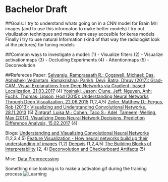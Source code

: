 # Bachelor Draft

##Goals:
I try to understand whats going on in a CNN model for Brain Mri images (and to use this informaton to make better models)
I try out visulization techniques and make them easy accesible for keras models
Finally i try to use natural Information (kind of that way the radiologist look at the pictures) for tuning models 

##Common ways to investigate a model:
(1) - Visualize filters
(2) - Visualize activationmaps
(3) - Occluding Experiments
(4) - Attentionmaps
(5) - Deconvolution

##Refereces
Paper:
[Selvaraju, Ramprasaath R.; Cogswell, Michael; Das, Abhishek; Vedantam, Ramakrishna; Parikh,
Devi; Batra, Dhruv (2017): Grad-CAM. Visual Explanations from Deep Networks via Gradient-
based Localization, 21.03.2017](http://arxiv.org/pdf/1610.02391) (4)
[Yosinski, Jason; Clune, Jeff; Nguyen, Anh; Fuchs, Thomas; Lipson, Hod (2015): Understanding
Neural Networks Through Deep Visualization, 22.06.2015](http://arxiv.org/pdf/1506.06579) (1,2,4,5)
[Zeiler, Matthew D.; Fergus, Rob (2013): Visualizing and Understanding Convolutional
Networks, 28.11.2013](http://arxiv.org/pdf/1311.2901) (5)
[Zintgraf, Luisa M.; Cohen, Taco S.; Adel, Tameem; Welling, Max (2017): Visualizing Deep
Neural Network Decisions. Prediction Difference Analysis, 15.02.2017](http://arxiv.org/pdf/1702.04595) (4)

Blogs:
[Understanding and Visualizing Convolutional Neural Networks ](http://cs231n.github.io/understanding-cnn/) (1,2,3,4,5)
[Feature Visualization - How neural networks build up their understanding of images](https://distill.pub/2017/feature-visualization/#enemy-of-feature-vis) (1,2)
[Deepvis](http://yosinski.com/deepvis) (1,2,4,5)
[The Building Blocks of Interpretability](https://distill.pub/2018/building-blocks/) (2, 4)
[Deconvolution and Checkerboard Artifacts](https://distill.pub/2016/deconv-checkerboard/) (5)

Misc:
[Data Preprocessing](http://cs231n.github.io/neural-networks-2/)

Something nice looking is to make a activaton.gif during the training process 
![Learning](https://github.com/JakobDexl/Bachelor/blob/master/Test_visulizations/stack2.gif)

